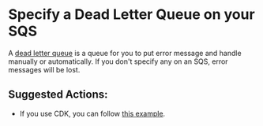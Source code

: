 # Specify a Dead Letter Queue on your SQS

A [dead letter queue](https://en.wikipedia.org/wiki/Dead_letter_queue) is a queue for you to put error message and handle manually or automatically. If you don't specify any on an SQS, error messages will be lost.

## Suggested Actions:

- If you use CDK, you can follow [this example](https://docs.aws.amazon.com/cdk/api/v2/docs/aws-cdk-lib.aws_sqs.Queue.html#example).
